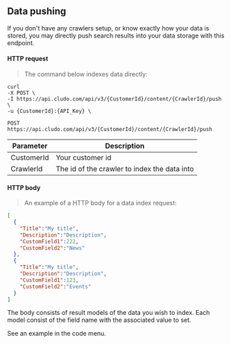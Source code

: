 <h2 id="data-indexing_push">Data pushing</h2>

If you don't have any crawlers setup, or know exactly how your data is stored, you may directly push search results into your data storage with this endpoint.





#### HTTP request

> The command below indexes data directly:

```shell
curl
-X POST \
-I https://api.cludo.com/api/v3/{CustomerId}/content/{CrawlerId}/push \
-u {CustomerId}:{API_Key} \
```

`POST https://api.cludo.com/api/v3/{CustomerId}/content/{CrawlerId}/push`

Parameter | Description
----- | ------
CustomerId | Your customer id
CrawlerId | The id of the crawler to index the data into





#### HTTP body

> An example of a HTTP body for a data index request:

```json
[
  {
    "Title":"My title",
    "Description":"Description",
    "CustomField1":222,
    "CustomField2":"News"
  },
  {
    "Title":"My title",
    "Description":"Description",
    "CustomField1":123,
    "CustomField2":"Events"
  }
]
```

The body consists of result models of the data you wish to index. Each model consist of the field name with the associated value to set.

See an example in the code menu.